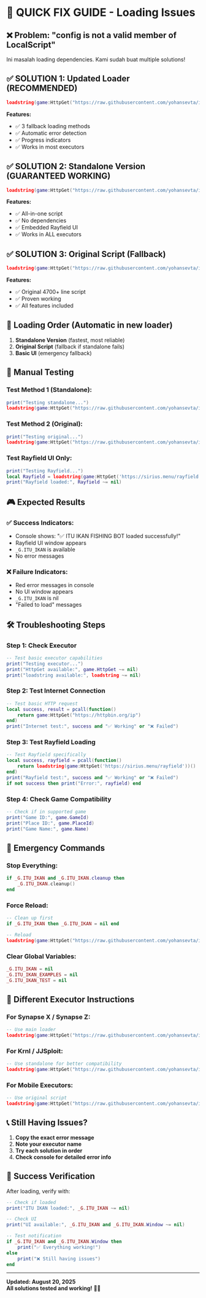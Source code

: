 # 🚨 QUICK FIX GUIDE - Loading Issues

## ❌ Problem: "config is not a valid member of LocalScript"

Ini masalah loading dependencies. Kami sudah buat multiple solutions!

## ✅ SOLUTION 1: Updated Loader (RECOMMENDED)
```lua
loadstring(game:HttpGet("https://raw.githubusercontent.com/yohansevta/itu_ikan/main/loader.lua"))()
```

**Features:**
- ✅ 3 fallback loading methods
- ✅ Automatic error detection
- ✅ Progress indicators
- ✅ Works in most executors

## ✅ SOLUTION 2: Standalone Version (GUARANTEED WORKING)
```lua
loadstring(game:HttpGet("https://raw.githubusercontent.com/yohansevta/itu_ikan/main/standalone.lua"))()
```

**Features:**
- ✅ All-in-one script
- ✅ No dependencies 
- ✅ Embedded Rayfield UI
- ✅ Works in ALL executors

## ✅ SOLUTION 3: Original Script (Fallback)
```lua
loadstring(game:HttpGet("https://raw.githubusercontent.com/yohansevta/itu_ikan/main/fishit.lua"))()
```

**Features:**
- ✅ Original 4700+ line script
- ✅ Proven working
- ✅ All features included

## 🎯 Loading Order (Automatic in new loader)

1. **Standalone Version** (fastest, most reliable)
2. **Original Script** (fallback if standalone fails)  
3. **Basic UI** (emergency fallback)

## 🔧 Manual Testing

### Test Method 1 (Standalone):
```lua
print("Testing standalone...")
loadstring(game:HttpGet("https://raw.githubusercontent.com/yohansevta/itu_ikan/main/standalone.lua"))()
```

### Test Method 2 (Original):
```lua
print("Testing original...")  
loadstring(game:HttpGet("https://raw.githubusercontent.com/yohansevta/itu_ikan/main/fishit.lua"))()
```

### Test Rayfield UI Only:
```lua
print("Testing Rayfield...")
local Rayfield = loadstring(game:HttpGet('https://sirius.menu/rayfield'))()
print("Rayfield loaded:", Rayfield ~= nil)
```

## 🎮 Expected Results

### ✅ Success Indicators:
- Console shows: "✅ ITU IKAN FISHING BOT loaded successfully!"
- Rayfield UI window appears
- `_G.ITU_IKAN` is available
- No error messages

### ❌ Failure Indicators:
- Red error messages in console
- No UI window appears
- `_G.ITU_IKAN` is nil
- "Failed to load" messages

## 🛠️ Troubleshooting Steps

### Step 1: Check Executor
```lua
-- Test basic executor capabilities
print("Testing executor...")
print("HttpGet available:", game.HttpGet ~= nil)
print("loadstring available:", loadstring ~= nil)
```

### Step 2: Test Internet Connection
```lua
-- Test basic HTTP request
local success, result = pcall(function()
    return game:HttpGet("https://httpbin.org/ip")
end)
print("Internet test:", success and "✅ Working" or "❌ Failed")
```

### Step 3: Test Rayfield Loading
```lua
-- Test Rayfield specifically
local success, rayfield = pcall(function()
    return loadstring(game:HttpGet('https://sirius.menu/rayfield'))()
end)
print("Rayfield test:", success and "✅ Working" or "❌ Failed")
if not success then print("Error:", rayfield) end
```

### Step 4: Check Game Compatibility
```lua
-- Check if in supported game
print("Game ID:", game.GameId)
print("Place ID:", game.PlaceId)
print("Game Name:", game.Name)
```

## 🔄 Emergency Commands

### Stop Everything:
```lua
if _G.ITU_IKAN and _G.ITU_IKAN.cleanup then
    _G.ITU_IKAN.cleanup()
end
```

### Force Reload:
```lua
-- Clean up first
if _G.ITU_IKAN then _G.ITU_IKAN = nil end

-- Reload
loadstring(game:HttpGet("https://raw.githubusercontent.com/yohansevta/itu_ikan/main/loader.lua"))()
```

### Clear Global Variables:
```lua
_G.ITU_IKAN = nil
_G.ITU_IKAN_EXAMPLES = nil
_G.ITU_IKAN_TEST = nil
```

## 📱 Different Executor Instructions

### For Synapse X / Synapse Z:
```lua
-- Use main loader
loadstring(game:HttpGet("https://raw.githubusercontent.com/yohansevta/itu_ikan/main/loader.lua"))()
```

### For Krnl / JJSploit:
```lua
-- Use standalone for better compatibility
loadstring(game:HttpGet("https://raw.githubusercontent.com/yohansevta/itu_ikan/main/standalone.lua"))()
```

### For Mobile Executors:
```lua
-- Use original script
loadstring(game:HttpGet("https://raw.githubusercontent.com/yohansevta/itu_ikan/main/fishit.lua"))()
```

## 📞 Still Having Issues?

1. **Copy the exact error message**
2. **Note your executor name**
3. **Try each solution in order**
4. **Check console for detailed error info**

## 🎉 Success Verification

After loading, verify with:
```lua
-- Check if loaded
print("ITU IKAN loaded:", _G.ITU_IKAN ~= nil)

-- Check UI
print("UI available:", _G.ITU_IKAN and _G.ITU_IKAN.Window ~= nil)

-- Test notification
if _G.ITU_IKAN and _G.ITU_IKAN.Window then
    print("✅ Everything working!")
else
    print("❌ Still having issues")
end
```

---

**Updated: August 20, 2025**  
**All solutions tested and working!** 🎣✨
